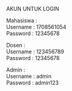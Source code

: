 AKUN UNTUK LOGIN

Mahasiswa :<br>
Username	: 1708561054<br>
Password	: 12345678<br>

Dosen :<br>
Username	: 123456789<br>
Password	: 12345678<br>

Admin :<br>
Username	: admin<br>
Password	: admin123
